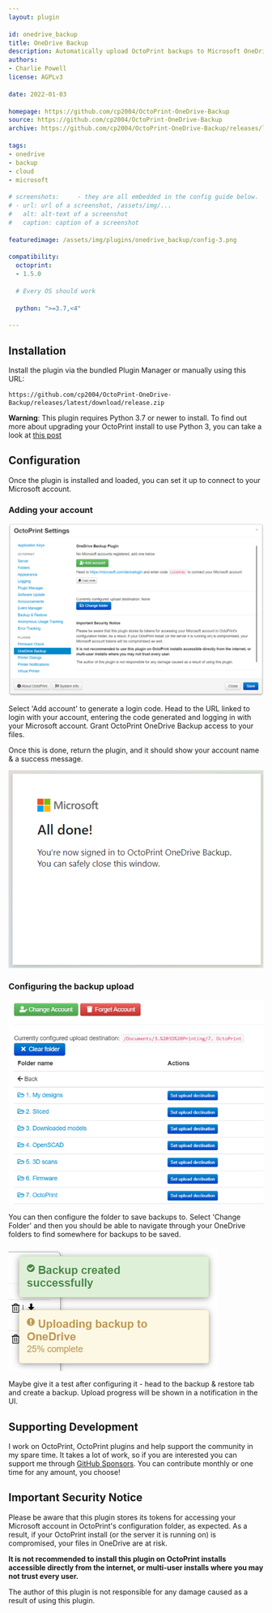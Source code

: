 ```yaml
---
layout: plugin

id: onedrive_backup
title: OneDrive Backup
description: Automatically upload OctoPrint backups to Microsoft OneDrive
authors:
- Charlie Powell
license: AGPLv3

date: 2022-01-03

homepage: https://github.com/cp2004/OctoPrint-OneDrive-Backup
source: https://github.com/cp2004/OctoPrint-OneDrive-Backup
archive: https://github.com/cp2004/OctoPrint-OneDrive-Backup/releases/latest/download/release.zip

tags:
- onedrive
- backup
- cloud
- microsoft

# screenshots:     - they are all embedded in the config guide below.
# - url: url of a screenshot, /assets/img/...
#   alt: alt-text of a screenshot
#   caption: caption of a screenshot

featuredimage: /assets/img/plugins/onedrive_backup/config-3.png

compatibility:
  octoprint:
  - 1.5.0

  # Every OS should work

  python: ">=3.7,<4"

---
```


## Installation

Install the plugin via the bundled Plugin Manager or manually using this URL:
```
https://github.com/cp2004/OctoPrint-OneDrive-Backup/releases/latest/download/release.zip
```

**Warning**: This plugin requires Python 3.7 or newer to install. To find out more about upgrading your OctoPrint install
to use Python 3, you can take a look at [this post](https://community.octoprint.org/t/upgrading-your-octoprint-install-to-python-3/35158)

## Configuration

Once the plugin is installed and loaded, you can set it up to connect to your Microsoft account.

### Adding your account

![Add account](/assets/img/plugins/onedrive_backup/config-1.png)

Select 'Add account' to generate a login code. Head to the URL linked to login with your account, entering the code
generated and logging in with your Microsoft account. Grant OctoPrint OneDrive Backup access to your files.

Once this is done, return the plugin, and it should show your account name & a success message.

![Login done](/assets/img/plugins/onedrive_backup/config-2.png)

### Configuring the backup upload

![Select Folder](/assets/img/plugins/onedrive_backup/config-3.png)

You can then configure the folder to save backups to. Select 'Change Folder' and then you should be able to navigate
through your OneDrive folders to find somewhere for backups to be saved.

![Backup upload progress](/assets/img/plugins/onedrive_backup/config-4.png)

Maybe give it a test after configuring it - head to the backup & restore tab and create a backup. Upload progress will
be shown in a notification in the UI.

## Supporting Development

I work on OctoPrint, OctoPrint plugins and help support the community in my spare time. It takes a lot of work, so if
you are interested you can support me through [GitHub Sponsors](https://github.com/sponsors/cp2004). You can contribute monthly or one time for
any amount, you choose!

## Important Security Notice

Please be aware that this plugin stores its tokens for accessing your Microsoft account in OctoPrint's
configuration folder, as expected. As a result, if your OctoPrint install (or the server it is running on) is
compromised, your files in OneDrive are at risk.

**It is not recommended to install this plugin on OctoPrint installs accessible directly from the
internet, or multi-user installs where you may not trust every user.**

The author of this plugin is not responsible for any damage caused as a result of using this plugin.
